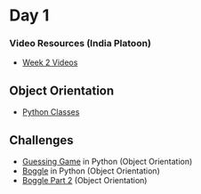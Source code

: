 Day 1
====================
### Video Resources (India Platoon)
- [Week 2 Videos](https://www.youtube.com/playlist?list=PLu0CiQ7bzwEQT_GDPFAx7E7awUWCv5zMu)

## Object Orientation
* [Python Classes](https://github.com/codeplatoon/self-paced-curriculum/blob/master/week-01/lecture-materials/python-oop.md)

## Challenges
* [Guessing Game](https://github.com/codeplatoon/guessing-game) in Python (Object Orientation)
* [Boggle](https://github.com/codeplatoon/boggle) in Python (Object Orientation)
* [Boggle Part 2](https://github.com/codeplatoon/boggle-2) (Object Orientation)
